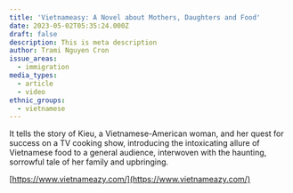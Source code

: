 ```yaml
---
title: 'Vietnameasy: A Novel about Mothers, Daughters and Food'
date: 2023-05-02T05:35:24.000Z
draft: false
description: This is meta description
author: Trami Nguyen Cron
issue_areas:
  - immigration
media_types:
  - article
  - video
ethnic_groups:
  - vietnamese
---
```


It tells the story of Kieu, a Vietnamese-American woman, and her quest for success on a TV cooking show, introducing the intoxicating allure of Vietnamese food to a general audience, interwoven with the haunting, sorrowful tale of her family and upbringing.

[https://www.vietnameazy.com/](https://www.vietnameazy.com/)
